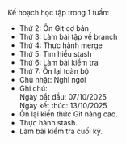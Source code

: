 Kế hoạch học tập trong 1 tuần:  
- Thứ 2: Ôn Git cơ bản  
- Thứ 3: Làm bài tập về branch  
- Thứ 4: Thực hành merge  
- Thứ 5: Tìm hiểu stash  
- Thứ 6: Làm bài kiểm tra  
- Thứ 7: Ôn lại toàn bộ  
- Chủ nhật: Nghỉ ngơi  
- Ghi chú:  
Ngày bắt đầu: 07/10/2025  
Ngày kết thúc: 13/10/2025
- Ôn lại kiến thức Git nâng cao.  
- Thực hành stash.  
- Làm bài kiểm tra cuối kỳ.
